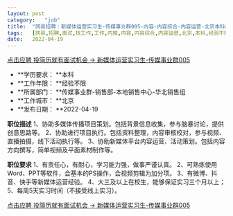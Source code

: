 ```yaml
---
layout:	post
category:	"job"
title:	"网易招聘：新媒体运营实习生-传媒事业群005-内容-内容综合-内容运营-北京本科经验不限"
tags:	[网易,招聘,面试,找工作,工作,内推,内容,内容综合,内容运营,北京,本科,经验不限]
date:	2022-04-19
---
```


[点击应聘 投简历就有面试机会 -> 新媒体运营实习生-传媒事业群005](http://mobile.bole.netease.com/bole/boleDetail?id=39694&employeeId=346f03c3cda5f04c&key=all)



- **学历要求： **本科
- **工作年限： **经验不限
- **所属部门： **传媒事业群-销售部-本地销售中心-华北销售组
- **工作城市： **北京
- **发布日期： **2022-04-19



**职位描述**
1、协助多媒体传播项目策划。包括背景信息收集，参与脑暴讨论，提供创意思路等。
2、协助进行项目执行。包括资料整理，内容审核校对，参与视频、直播拍摄，线下活动执行等。
3、协助新媒体平台内容运营、活动策划。包括内容方向撰写，简单视频及平面素材制作等。
 



**职位要求**
1、有责任心，有耐心，学习能力强，做事严谨认真。
2、可熟练使用Word、PPT等软件，会基本的PS操作，会视频剪辑为加分项。
3、有微博、抖音、快手等新媒体运营经验。
4、大三及以上在校生，能够保证实习三个月以上；
5、每周5天实习时间（不接受线上实习）。



[点击应聘 投简历就有面试机会 -> 新媒体运营实习生-传媒事业群005](http://mobile.bole.netease.com/bole/boleDetail?id=39694&employeeId=346f03c3cda5f04c&key=all)